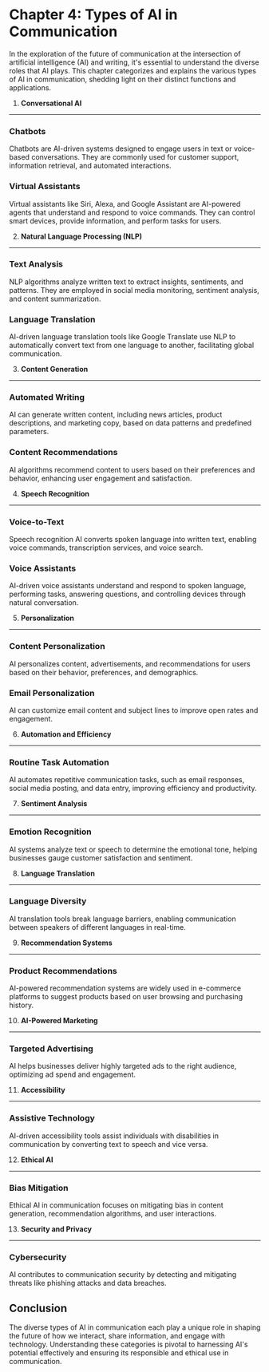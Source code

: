 Chapter 4: Types of AI in Communication
=======================================

In the exploration of the future of communication at the intersection of artificial intelligence (AI) and writing, it's essential to understand the diverse roles that AI plays. This chapter categorizes and explains the various types of AI in communication, shedding light on their distinct functions and applications.

1. **Conversational AI**
------------------------

### **Chatbots**

Chatbots are AI-driven systems designed to engage users in text or voice-based conversations. They are commonly used for customer support, information retrieval, and automated interactions.

### **Virtual Assistants**

Virtual assistants like Siri, Alexa, and Google Assistant are AI-powered agents that understand and respond to voice commands. They can control smart devices, provide information, and perform tasks for users.

2. **Natural Language Processing (NLP)**
----------------------------------------

### **Text Analysis**

NLP algorithms analyze written text to extract insights, sentiments, and patterns. They are employed in social media monitoring, sentiment analysis, and content summarization.

### **Language Translation**

AI-driven language translation tools like Google Translate use NLP to automatically convert text from one language to another, facilitating global communication.

3. **Content Generation**
-------------------------

### **Automated Writing**

AI can generate written content, including news articles, product descriptions, and marketing copy, based on data patterns and predefined parameters.

### **Content Recommendations**

AI algorithms recommend content to users based on their preferences and behavior, enhancing user engagement and satisfaction.

4. **Speech Recognition**
-------------------------

### **Voice-to-Text**

Speech recognition AI converts spoken language into written text, enabling voice commands, transcription services, and voice search.

### **Voice Assistants**

AI-driven voice assistants understand and respond to spoken language, performing tasks, answering questions, and controlling devices through natural conversation.

5. **Personalization**
----------------------

### **Content Personalization**

AI personalizes content, advertisements, and recommendations for users based on their behavior, preferences, and demographics.

### **Email Personalization**

AI can customize email content and subject lines to improve open rates and engagement.

6. **Automation and Efficiency**
--------------------------------

### **Routine Task Automation**

AI automates repetitive communication tasks, such as email responses, social media posting, and data entry, improving efficiency and productivity.

7. **Sentiment Analysis**
-------------------------

### **Emotion Recognition**

AI systems analyze text or speech to determine the emotional tone, helping businesses gauge customer satisfaction and sentiment.

8. **Language Translation**
---------------------------

### **Language Diversity**

AI translation tools break language barriers, enabling communication between speakers of different languages in real-time.

9. **Recommendation Systems**
-----------------------------

### **Product Recommendations**

AI-powered recommendation systems are widely used in e-commerce platforms to suggest products based on user browsing and purchasing history.

10. **AI-Powered Marketing**
----------------------------

### **Targeted Advertising**

AI helps businesses deliver highly targeted ads to the right audience, optimizing ad spend and engagement.

11. **Accessibility**
---------------------

### **Assistive Technology**

AI-driven accessibility tools assist individuals with disabilities in communication by converting text to speech and vice versa.

12. **Ethical AI**
------------------

### **Bias Mitigation**

Ethical AI in communication focuses on mitigating bias in content generation, recommendation algorithms, and user interactions.

13. **Security and Privacy**
----------------------------

### **Cybersecurity**

AI contributes to communication security by detecting and mitigating threats like phishing attacks and data breaches.

Conclusion
----------

The diverse types of AI in communication each play a unique role in shaping the future of how we interact, share information, and engage with technology. Understanding these categories is pivotal to harnessing AI's potential effectively and ensuring its responsible and ethical use in communication.
